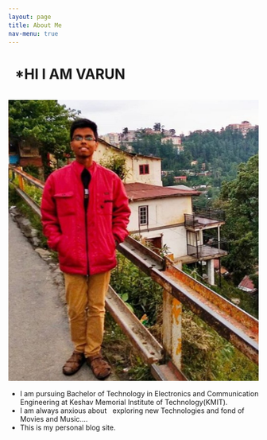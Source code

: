 ```yaml
---
layout: page
title: About Me
nav-menu: true
---
```


# &nbsp; *HI I AM VARUN

&nbsp; &nbsp; &nbsp; &nbsp; &nbsp;&nbsp; &nbsp; &nbsp; &nbsp; &nbsp; &nbsp; &nbsp; &nbsp; &nbsp; &nbsp; ![](assets/images/banner.JPG)

- I am pursuing Bachelor of Technology in Electronics and Communication Engineering at Keshav Memorial Institute of Technology(KMIT).
- I am always anxious about &nbsp; exploring new Technologies and fond of Movies and Music....
- This is my personal blog site.
